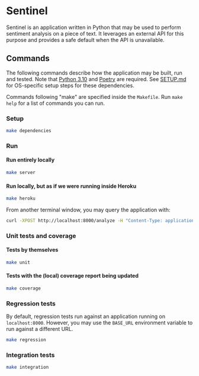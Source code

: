 # Sentinel

Sentinel is an application written in Python that may be used to perform sentiment analysis on a piece of text. It leverages an external API for this purpose and provides a safe default when the API is unavailable.

## Commands

The following commands describe how the application may be built, run and tested. Note that [Python 3.10](https://docs.python.org/3/whatsnew/3.10.html) and [Poetry](https://python-poetry.org/) are required.  See [SETUP.md](SETUP.md) for OS-specific setup steps for these dependencies.

Commands following "make" are specified inside the `Makefile`. Run `make help` for a list of commands you can run.

### Setup

```sh
make dependencies
```

### Run

#### Run entirely locally

```sh
make server
```

#### Run locally, but as if we were running inside Heroku

```sh
make heroku
```

From another terminal window, you may query the application with:

```sh
curl -XPOST http://localhost:8000/analyze -H "Content-Type: application/json" -d '{"text": "This is a test."}'
```

### Unit tests and coverage

#### Tests by themselves

```sh
make unit
```

#### Tests with the (local) coverage report being updated

```sh
make coverage
```

### Regression tests

By default, regression tests run against an application running on `localhost:8000`. However, you may use the `BASE_URL` environment variable to run against a different URL.

```sh
make regression
```

### Integration tests

```sh
make integration
```
